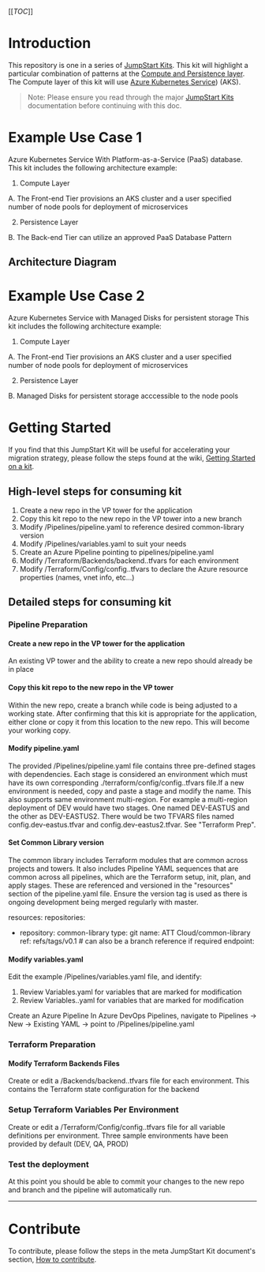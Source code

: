 [[_TOC_]]

# Introduction 

This repository is one in a series of [JumpStart Kits](https://dev.azure.com/ATTDevOps/ATT%20Cloud/_wiki/wikis/Cloud%20Foundation%20Patterns/68/JumpStart-Kits). This kit will highlight a particular combination of patterns at the [Compute and Persistence layer](https://dev.azure.com/ATTDevOps/ATT%20Cloud/_wiki/wikis/Cloud%20Foundation%20Patterns/68/JumpStart-Kits?anchor=purpose). The Compute layer of this kit will use [Azure Kubernetes Service](https://docs.microsoft.com/en-us/azure/aks/)) (AKS).

> Note: Please ensure you read through the major [JumpStart Kits](https://dev.azure.com/ATTDevOps/ATT%20Cloud/_wiki/wikis/Cloud%20Foundation%20Patterns/68/JumpStart-Kits) documentation before continuing with this doc.


# Example Use Case 1
Azure Kubernetes Service With Platform-as-a-Service (PaaS) database.
This kit includes the following architecture example:

1. Compute Layer

A. The Front-end Tier provisions an AKS cluster and a user specified number of node pools for deployment of microservices

2. Persistence Layer

B. The Back-end Tier can utilize an approved PaaS Database Pattern

## Architecture Diagram

# Example Use Case 2
Azure Kubernetes Service with Managed Disks for persistent storage
This kit includes the following architecture example:

1. Compute Layer

A. The Front-end Tier provisions an AKS cluster and a user specified number of node pools for deployment of microservices

2. Persistence Layer

B. Managed Disks for persistent storage acccessible to the node pools

# Getting Started
If you find that this JumpStart Kit will be useful for accelerating your migration strategy, please follow the steps found at the wiki, [Getting Started on a kit](https://dev.azure.com/ATTDevOps/ATT%20Cloud/_wiki/wikis/Cloud%20Foundation%20Patterns/115/Getting-Started-on-a-kit).

## High-level steps for consuming kit
1. Create a new repo in the VP tower for the application
2. Copy this kit repo to the new repo in the VP tower into a new branch
3. Modify /Pipelines/pipeline.yaml to reference desired common-library version
4. Modify /Pipelines/variables.yaml to suit your needs
5. Create an Azure Pipeline pointing to pipelines/pipeline.yaml
6. Modify /Terraform/Backends/backend.<environment>.tfvars for each environment
7. Modify /Terraform/Config/config.<environment>.tfvars to declare the Azure resource properties (names, vnet info, etc...)

## Detailed steps for consuming kit
### Pipeline Preparation
#### Create a new repo in the VP tower for the application
An existing VP tower and the ability to create a new repo should already be in place

#### Copy this kit repo to the new repo in the VP tower
Within the new repo, create a branch while code is being adjusted to a working state. After confirming that this kit is appropriate for the application, either clone or copy it from this location to the new repo. This will become your working copy.

#### Modify pipeline.yaml
The provided /Pipelines/pipeline.yaml file contains three pre-defined stages with dependencies. Each stage is considered an environment which must have its own corresponding ./terraform/config/config.<environment>.tfvars file.If a new environment is needed, copy and paste a stage and modify the name. This also supports same environment multi-region. For example a multi-region deployment of DEV would have two stages. One named DEV-EASTUS and the other as DEV-EASTUS2. There would be two TFVARS files named config.dev-eastus.tfvar and config.dev-eastus2.tfvar. See "Terraform Prep".

#### Set Common Library version
The common library includes Terraform modules that are common across projects and towers. It also includes Pipeline YAML sequences that are common across all pipelines, which are the Terraform setup, init, plan, and apply stages. These are referenced and versioned in the "resources" section of the pipeline.yaml file. Ensure the version tag is used as there is ongoing development being merged regularly with master.

resources:
  repositories:
  - repository: common-library
    type: git
    name: ATT Cloud/common-library
    ref: refs/tags/v0.1 # can also be a branch reference if required
    endpoint: 

#### Modify variables.yaml
Edit the example /Pipelines/variables.yaml file, and identify:

1. Review Variables.yaml for variables that are marked for modification 
2. Review Variables.<ENVIRONMENT>.yaml for variables that are marked for modification

Create an Azure Pipeline
In Azure DevOps Pipelines, navigate to Pipelines -> New -> Existing YAML -> point to /Pipelines/pipeline.yaml

### Terraform Preparation
#### Modify Terraform Backends Files
Create or edit a /Backends/backend.<ENVIRONMENT>.tfvars file for each environment. This contains the Terraform state configuration for the backend

### Setup Terraform Variables Per Environment
Create or edit a /Terraform/Config/config.<ENVIRONMENT>.tfvars file for all variable definitions per environment. Three sample environments have been provided by default (DEV, QA, PROD)

### Test the deployment
At this point you should be able to commit your changes to the new repo and branch and the pipeline will automatically run.
___

# Contribute
To contribute, please follow the steps in the meta JumpStart Kit document's section, [How to contribute](https://dev.azure.com/ATTDevOps/ATT%20Cloud/_wiki/wikis/Cloud%20Foundation%20Patterns/68/JumpStart-Kits?anchor=how-to-contribute).